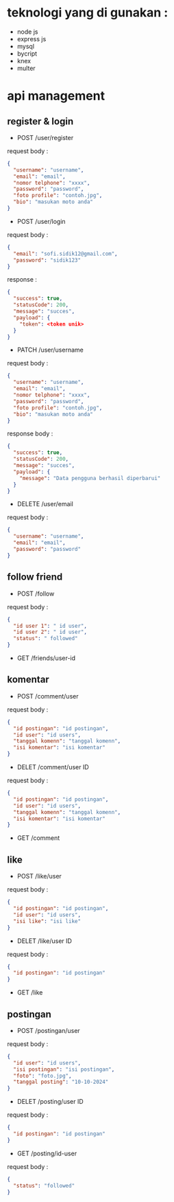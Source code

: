 # teknologi yang di gunakan :

- node js
- express js
- mysql
- bycript
- knex
- multer


# api management

## register & login

- POST /user/register

request body :

```json
{
  "username": "username",
  "email": "email",
  "nomor telphone": "xxxx",
  "password": "password",
  "foto profile": "contoh.jpg",
  "bio": "masukan moto anda"
}
```

- POST /user/login

request body :

```json
{
  "email": "sofi.sidik12@gmail.com",
  "password": "sidik123"
}
```

response :

```json
{
  "success": true,
  "statusCode": 200,
  "message": "succes",
  "payload": {
    "token": <token unik>
  }
}
```

- PATCH /user/username

request body :

```json
{
  "username": "username",
  "email": "email",
  "nomor telphone": "xxxx",
  "password": "password",
  "foto profile": "contoh.jpg",
  "bio": "masukan moto anda"
}
```

response body :

```json
{
  "success": true,
  "statusCode": 200,
  "message": "succes",
  "payload": {
    "message": "Data pengguna berhasil diperbarui"
  }
}
```

- DELETE /user/email

request body :

```json
{
  "username": "username",
  "email": "email",
  "password": "password"
}
```


## follow friend

- POST /follow

request body :

```json
{
  "id user 1": " id user",
  "id user 2": " id user",
  "status": " followed"
}
```

- GET /friends/user-id

## komentar

- POST /comment/user

request body :

```json
{
  "id postingan": "id postingan",
  "id user": "id users",
  "tanggal komenn": "tanggal komenn",
  "isi komentar": "isi komentar"
}
```

- DELET /comment/user ID

request body :

```json
{
  "id postingan": "id postingan",
  "id user": "id users",
  "tanggal komenn": "tanggal komenn",
  "isi komentar": "isi komentar"
}
```

- GET /comment

## like

- POST /like/user

request body :

```json
{
  "id postingan": "id postingan",
  "id user": "id users",
  "isi like": "isi like"
}
```

- DELET /like/user ID

request body :

```json
{
  "id postingan": "id postingan"
}
```

- GET /like

## postingan

- POST /postingan/user

request body :

```json
{
  "id user": "id users",
  "isi postingan": "isi postingan",
  "foto": "foto.jpg",
  "tanggal posting": "10-10-2024"
}
```

- DELET /posting/user ID

request body :

```json
{
  "id postingan": "id postingan"
}
```

- GET /posting/id-user

request body :

```json
{
  "status": "followed"
}
```
